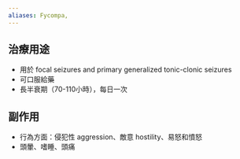 ```yaml
---
aliases: Fycompa,
---
```

## 治療用途
- 用於 focal seizures and primary generalized tonic-clonic seizures
- 可口服給藥
- 長半衰期（70-110小時），每日一次
## 副作用
- 行為方面：侵犯性 aggression、敵意 hostility、易怒和憤怒
- 頭暈、嗜睡、頭痛